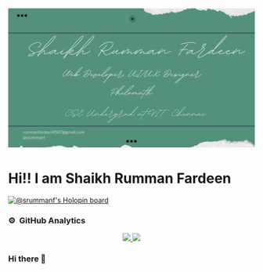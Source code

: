 <h1 align="center">
 <img src="https://github.com/srummanf/srummanf/blob/main/srummanf%20poster.png" />
</h1>

#  Hi!! I am Shaikh Rumman Fardeen



[![@srummanf's Holopin board](https://holopin.me/srummanf)](https://holopin.io/@srummanf)

### ⚙️ &nbsp;GitHub Analytics

<p align="center">
<a href="https://github.com/srummanf">
  <img height="180em" src="https://github-readme-stats-eight-theta.vercel.app/api?username=srummanf&show_icons=true&theme=algolia&include_all_commits=true&count_private=true"/>
  <img height="180em" src="https://github-readme-stats-eight-theta.vercel.app/api/top-langs/?username=srummanf&layout=compact&langs_count=8&theme=algolia"/>
</a>
</p>














### Hi there 👋

<!--
**srummanf/srummanf** is a ✨ _special_ ✨ repository because its `README.md` (this file) appears on your GitHub profile.

Here are some ideas to get you started:

- 🔭 I’m currently working on ...
- 🌱 I’m currently learning ...
- 👯 I’m looking to collaborate on ...
- 🤔 I’m looking for help with ...
- 💬 Ask me about ...
- 📫 How to reach me: ...
- 😄 Pronouns: ...
- ⚡ Fun fact: ...
-->
